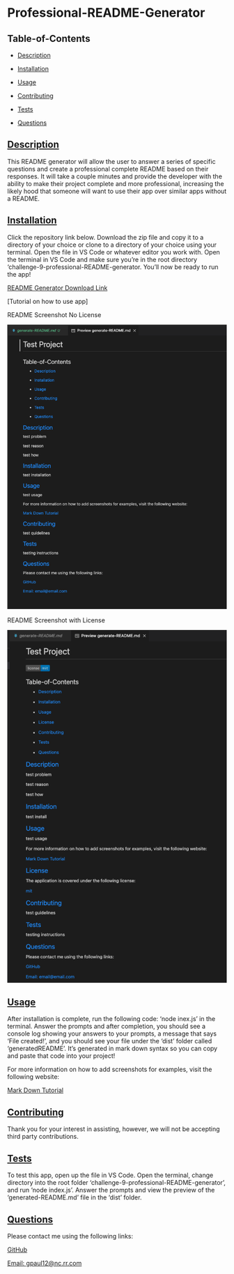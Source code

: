 # Professional-README-Generator

## Table-of-Contents

- [Description](#description)
- [Installation](#installation)
- [Usage](#usage)

- [Contributing](#contributing)
- [Tests](#tests)
- [Questions](#questions)

## [Description](#table-of-contents)

This README generator will allow the user to answer a series of specific questions and create a professional complete README based on their responses. It will take a couple minutes and provide the developer with the ability to make their project complete and more professional, increasing the likely hood that someone will want to use their app over similar apps without a README.

## [Installation](#table-of-contents)

Click the repository link below. Download the zip file and copy it to a directory of your choice or clone to a directory of your choice using your terminal. Open the file in VS Code or whatever editor you work with. Open the terminal in VS Code and make sure you’re in the root directory ‘challenge-9-professional-README-generator. You’ll now be ready to run the app!

[README Generator Download Link](https://github.com/gpaul12/Professional-README-Generator)

[Tutorial on how to use app]

README Screenshot No License

![README Screenshot No License](utils/images/no-license-screenshot.png)

README Screenshot with License

![README Screenshot with License](utils/images/with-license-screenshot.png)

## [Usage](#table-of-contents)

After installation is complete, run the following code: ‘node inex.js’ in the terminal. Answer the prompts and after completion, you should see a console log showing your answers to your prompts, a message that says ‘File created!’, and you should see your file under the ‘dist’ folder called ‘generatedREADME’. It’s generated in mark down syntax so you can copy and paste that code into your project!

For more information on how to add screenshots for examples, visit the following website:

[Mark Down Tutorial](https://agea.github.io/tutorial.md/)

## [Contributing](#table-of-contents)

Thank you for your interest in assisting, however, we will not be accepting third party contributions.

## [Tests](#table-of-contents)

To test this app, open up the file in VS Code. Open the terminal, change directory into the root folder ‘challenge-9-professional-README-generator’, and run ‘node index.js’. Answer the prompts and view the preview of the ‘generated-README.md’ file in the ‘dist’ folder.

## [Questions](#table-of-contents)

Please contact me using the following links:

[GitHub](https://github.com/gpaul12)

[Email: gpaul12@nc.rr.com](mailto:gpaul12@nc.rr.com)
